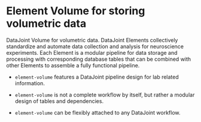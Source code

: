# Element Volume for storing volumetric data

DataJoint Volume for volumetric data. DataJoint Elements collectively standardize and
automate data collection and analysis for neuroscience experiments. Each Element is a
modular pipeline for data storage and processing with corresponding database tables that
can be combined with other Elements to assemble a fully functional pipeline.

+ `element-volume` features a DataJoint pipeline design for lab related information.

+ `element-volume` is not a complete workflow by itself, but rather a modular design of
  tables and dependencies. 

+ `element-volume` can be flexibly attached to any DataJoint workflow.
